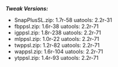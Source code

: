 ***Tweak Versions:***
 - SnapPlusSL.zip: 1.7r-58 uatools: 2.2r-31
 - fbppsl.zip: 1.6r-38 uatools: 2.2r-71
 - igppsl.zip: 1.8r-238 uatools: 2.2r-71
 - mlppsl.zip: 1.0r-22 uatools: 2.2r-71
 - twppsl.zip: 1.2r-82 uatools: 2.2r-71
 - wappsl.zip: 1.6r-104 uatools: 2.2r-71
 - ytppsl.zip: 1.4r-93 uatools: 2.2r-71
